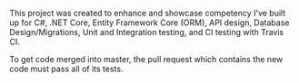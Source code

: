 This project was created to enhance and showcase competency I've built up for C#, .NET Core, Entity Framework Core (ORM), API design, Database Design/Migrations, Unit and Integration testing, and CI testing with Travis CI.

To get code merged into master, the pull request which contains the new code must pass all of its tests.